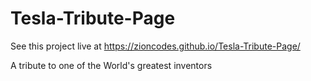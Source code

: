 # Tesla-Tribute-Page

See this project live at https://zioncodes.github.io/Tesla-Tribute-Page/

A tribute to one of the World's greatest inventors
